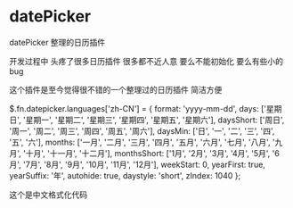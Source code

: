 # datePicker
datePicker 整理的日历插件

开发过程中 头疼了很多日历插件 很多都不近人意 要么不能初始化 要么有些小的bug

这个插件是至今觉得很不错的一个整理过的日历插件 简洁方便

  $.fn.datepicker.languages['zh-CN'] = {
        format: 'yyyy-mm-dd',
        days: ['星期日', '星期一', '星期二', '星期三', '星期四', '星期五', '星期六'],
        daysShort: ['周日', '周一', '周二', '周三', '周四', '周五', '周六'],
        daysMin: ['日', '一', '二', '三', '四', '五', '六'],
        months: ['一月', '二月', '三月', '四月', '五月', '六月', '七月', '八月', '九月', '十月', '十一月', '十二月'],
        monthsShort: ['1月', '2月', '3月', '4月', '5月', '6月', '7月', '8月', '9月', '10月', '11月', '12月'],
        weekStart: 0,
        yearFirst: true,
        yearSuffix: '年',
        autohide: true,
        daystyle: 'short',
        zIndex: 1040
    };


这个是中文格式化代码
